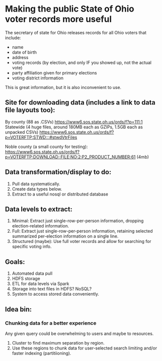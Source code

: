 # Making the public State of Ohio voter records more useful

The secretary of state for Ohio releases records for all Ohio voters that include:
- name
- date of birth
- address
- voting records (by election, and only IF you showed up, not the actual vote)
- party affiliation given for primary elections
- voting district information

This is great information, but it is also inconvenient to use.

## Site for downloading data (includes a link to data file layouts too):
By county (88 as .CSVs) https://www6.sos.state.oh.us/ords/f?p=111:1 
Statewide (4 huge files, around 180MB each as GZIPs, 1.5GB each as unpacked CSVs) https://www6.sos.state.oh.us/ords/f?p=VOTERFTP:STWD:::#stwdVtrFiles

Noble county (a small county for testing): 
https://www6.sos.state.oh.us/ords/f?p=VOTERFTP:DOWNLOAD::FILE:NO:2:P2_PRODUCT_NUMBER:61 (4mb)

## Data transformation/display to do:
1. Pull data systematically.
2. Create data types below.
3. Extract to a useful nosql or distributed database 

## Data levels to extract:
1. Minimal: Extract just single-row-per-person information, dropping election-related information.
2. Full: Extract just single-row-per-person information, retaining selected summarized per-election information on a single line.
3. Structured (maybe): Use full voter records and allow for searching for specific voting info.

## Goals:
1. Automated data pull
2. HDFS storage
3. ETL for data levels via Spark
4. Storage into text files in HDFS? NoSQL?
5. System to access stored data conveniently.

## Idea bin:
### Chunking data for a better experience
Any given query could be overwhelming to users and maybe to resources. 
1. Cluster to find maximum separation by region. 
2. Use these regions to chunk data for user-selected search limiting and/or faster indexing (partitiioning). 

